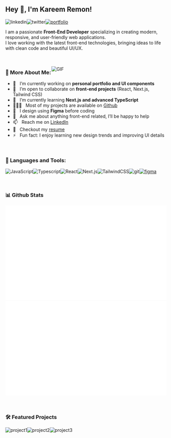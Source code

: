 ## Hey 👋, I'm Kareem Remon!
<a href='https://www.linkedin.com/in/your-linkedin/'><img align='left' alt="linkedin" src="https://raw.githubusercontent.com/rahul-jha98/rahul-jha98/561d474902b59c7429ec22bb73e225696c27b202/assets/linkedin.svg" height='18px'/></a>
<a href='https://twitter.com/your-twitter/'><img align='left' alt="twitter" src="https://raw.githubusercontent.com/rahul-jha98/rahul-jha98/561d474902b59c7429ec22bb73e225696c27b202/assets/twitter.svg" height='18px'/></a>
<a href='https://your-portfolio.com/'><img alt="portfolio" src="https://raw.githubusercontent.com/rahul-jha98/rahul-jha98/561d474902b59c7429ec22bb73e225696c27b202/assets/kaggle.svg" height='18px'/></a>

I am a passionate **Front-End Developer** specializing in creating modern, responsive, and user-friendly web applications.  
I love working with the latest front-end technologies, bringing ideas to life with clean code and beautiful UI/UX.  
<br/>
<br/>

<img align="right" alt="GIF" src="https://raw.githubusercontent.com/rahul-jha98/rahul-jha98/main/techstack.gif" width="360px"/>
  
### 🧐 More About Me:

- 🔭 &nbsp; I’m currently working on **personal portfolio and UI components**
- 🤝 &nbsp; I’m open to collaborate on **front-end projects** (React, Next.js, Tailwind CSS)
- 🌱 &nbsp; I’m currently learning **Next.js and advanced TypeScript**
- 👨🏻‍💻 &nbsp; Most of my projects are available on [Github](https://github.com/your-github)
- 🎨 &nbsp; I design using **Figma** before coding
- 💬 &nbsp; Ask me about anything front-end related, I’ll be happy to help
- 📫 &nbsp; Reach me on [LinkedIn](https://www.linkedin.com/in/your-linkedin/)
- 📝 &nbsp; Checkout my [resume](your-resume-link)
- ⚡ &nbsp; Fun fact: I enjoy learning new design trends and improving UI details

<br>

### 🔨 Languages and Tools:
<a href="https://developer.mozilla.org/en-US/docs/Web/JavaScript" target="_blank"> <img align="left" alt="JavaScript" height ="42px"  src="https://raw.githubusercontent.com/rahul-jha98/github_readme_icons/main/language_and_tools/square/javascript/javascript.svg"> </a>
<a href="https://www.typescriptlang.org/" target="_blank"><img align="left" alt="Typescript" height ="42px" src="https://raw.githubusercontent.com/rahul-jha98/github_readme_icons/main/language_and_tools/square/typescript/typescript.svg"></a>
<a href="https://reactjs.org/" target="_blank"> <img align="left" alt="React" height ="42px" src="https://raw.githubusercontent.com/rahul-jha98/github_readme_icons/main/language_and_tools/square/react/react.svg"></a>
<a href="https://nextjs.org/" target="_blank"><img align="left" alt="Next.js" height ="42px" src="https://cdn.worldvectorlogo.com/logos/nextjs-2.svg"></a>
<a href="https://tailwindcss.com/" target="_blank"><img align="left" alt="TailwindCSS" height ="42px" src="https://www.vectorlogo.zone/logos/tailwindcss/tailwindcss-icon.svg"></a>
<a href="https://git-scm.com/" target="_blank"> <img src="https://raw.githubusercontent.com/rahul-jha98/github_readme_icons/main/language_and_tools/square/git-scm/git-scm.svg" align="left" alt="git" height='42px'/> </a>
<a href="https://www.figma.com/" target="_blank"> <img src="https://raw.githubusercontent.com/rahul-jha98/github_readme_icons/main/language_and_tools/square/figma/figma.svg" alt="figma" height='42px'/> </a>

<br>


### 📊 Github Stats
<a href='https://github.com/your-github'>
  
![Stats Overview](https://raw.githubusercontent.com/rahul-jha98/github-stats-transparent/output/generated/overview.svg)
![Most Used Languages](https://raw.githubusercontent.com/rahul-jha98/github-stats-transparent/output/generated/languages.svg)

</a>

<br>

### 🛠️ Featured Projects
<a href="https://your-portfolio.com/project1" target="_blank"> <img alt="project1" src="./projects/project1.svg" height="68" align="left"> </a>
<a href="https://your-portfolio.com/project2" target="_blank"> <img alt="project2" src="./projects/project2.svg"  height="68" align="left"> </a>
<a href="https://your-portfolio.com/project3" target="_blank"> <img alt="project3" src="./projects/project3.svg" height="68" align="left"> </a>
